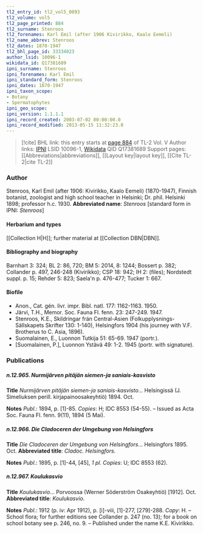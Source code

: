 ```yaml
---
tl2_entry_id: tl2_vol5_0893
tl2_volume: vol5
tl2_page_printed: 884
tl2_surname: Stenroos
tl2_forenames: Karl Emil (after 1906 Kivirikko, Kaalo Eemeli)
tl2_name_abbrev: Stenroos
tl2_dates: 1870-1947
tl2_bhl_page_id: 33334023
author_lsid: 10096-1
wikidata_id: Q17381689
ipni_surname: Stenroos
ipni_forenames: Karl Emil
ipni_standard_form: Stenroos
ipni_dates: 1870-1947
ipni_taxon_scope: 
- Botany
- Spermatophytes
ipni_geo_scope: 
ipni_version: 1.1.1.1
ipni_record_created: 2003-07-02 00:00:00.0
ipni_record_modified: 2013-05-15 11:32:23.0
---
```


> [!cite] BHL link: this entry starts at [page 884](https://www.biodiversitylibrary.org/page/33334023) of TL-2 Vol. V
> Author links: [IPNI](https://www.ipni.org/a/10096-1) LSID 10096-1, [Wikidata](https://www.wikidata.org/wiki/Q17381689) QID Q17381689
> Support pages: [[Abbreviations|abbreviations]], [[Layout key|layout key]], [[Cite TL-2|cite TL-2]]

### Author

Stenroos, Karl Emil (after 1906: Kivirikko, Kaalo Eemeli) (1870-1947), Finnish botanist, zoologist and high school teacher in Helsinki; Dr. phil. Helsinki 1898; professor h.c. 1930. 
**Abbreviated name**: *Stenroos* \[standard form in IPNI: *Stenroos*\]

#### Herbarium and types

[[Collection H|H]]; further material at [[Collection DBN|DBN]].

#### Bibliography and biography

Barnhart 3: 324; BL 2: 86, 720; BM 5: 2014, 8: 1244; Bossert p. 382; Collander p. 497, 246-248 (Kivirikko); CSP 18: 942; IH 2: (files); Nordstedt suppl. p. 15; Rehder 5: 823; Saela'n p. 476-477; Tucker 1: 667.

#### Biofile

- Anon., Cat. gén. livr. impr. Bibl. natl. 177: 1162-1163. 1950.
- Järvi, T.H., Memor. Soc. Fauna Fl. fenn. 23: 247-249. 1947.
- Stenroos, K.E., Skildringar frán Central-Asien (Folkupplysnings-Sällskapets Skrifter 130: 1-140), Helsingfors 1904 (his journey with V.F. Brotherus to C. Asia, 1896).
- Suomalainen, E., Luonnon Tutkija 51: 65-69. 1947 (portr.).
- \[Suomalainen, P.\], Luonnon Ystävä 49: 1-2. 1945 (portr. with signature).

### Publications

##### n.12.965. Nurmijärven pitäjän siemen-ja saniais-kasvisto

**Title**
*Nurmijärven pitäjän siemen-ja saniais-kasvisto*... Helsingissä (J. Simeliuksen perill. kirjapainoosakeyhtiö) 1894. Oct.

**Notes**
*Publ*.: 1894, p. \[1\]-85. *Copies*: H; IDC 8553 (54-55). – Issued as Acta Soc. Fauna Fl. fenn. 9(11), 1894 (5 Mai).

##### n.12.966. Die Cladoceren der Umgebung von Helsingfors

**Title**
*Die Cladoceren der Umgebung von Helsingfors*... Helsingfors 1895. Oct.
**Abbreviated title**: *Cladoc. Helsingfors*.

**Notes**
*Publ*.: 1895, p. \[1\]-44, \[45\], *1 pl. Copies*: U; IDC 8553 (62).

##### n.12.967. Koulukasvio

**Title**
*Koulukasvio*... Porvoossa (Werner Söderström Osakeyhtiö) \[1912\]. Oct.
**Abbreviated title**: *Koulukasvio*.

**Notes**
*Publ*.: 1912 (p. iv: Apr 1912), p. \[i\]-viii, \[1\]-277, \[279\]-288. *Copy*: H. – School flora; for further editions see Collander p. 247 (no. 13); for a book on school botany see p. 246, no. 9. – Published under the name K.E. Kivirikko.

